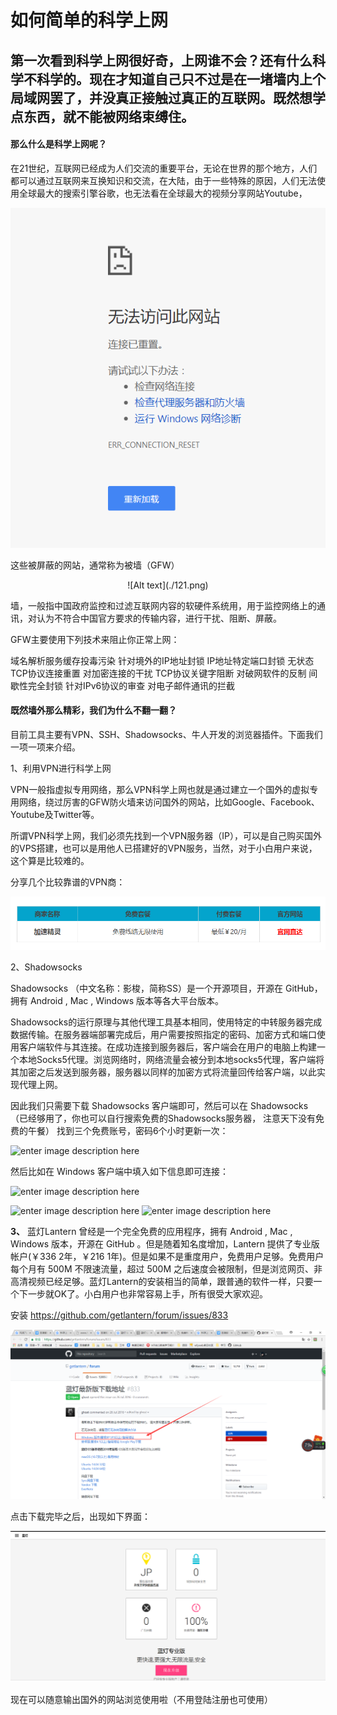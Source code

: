 # 如何简单的科学上网


第一次看到科学上网很好奇，上网谁不会？还有什么科学不科学的。现在才知道自己只不过是在一堵墙内上个局域网罢了，并没真正接触过真正的互联网。既然想学点东西，就不能被网络束缚住。
 -------------------

#### 那么什么是科学上网呢？

在21世纪，互联网已经成为人们交流的重要平台，无论在世界的那个地方，人们都可以通过互联网来互换知识和交流，在大陆，由于一些特殊的原因，人们无法使用全球最大的搜索引擎谷歌，也无法看在全球最大的视频分享网站Youtube，
	<center>![Alt text](./111.png)</center>


这些被屏蔽的网站，通常称为被墙（GFW）
<center>![Alt text](./121.png)</center>

墙，一般指中国政府监控和过滤互联网内容的软硬件系统用，用于监控网络上的通讯，对认为不符合中国官方要求的传输内容，进行干扰、阻断、屏蔽。





GFW主要使用下列技术来阻止你正常上网：

域名解析服务缓存投毒污染
针对境外的IP地址封锁
IP地址特定端口封锁
无状态TCP协议连接重置
对加密连接的干扰
TCP协议关键字阻断
对破网软件的反制
间歇性完全封锁
针对IPv6协议的审查
对电子邮件通讯的拦截 


####     既然墙外那么精彩，我们为什么不翻一翻？


目前工具主要有VPN、SSH、Shadowsocks、牛人开发的浏览器插件。下面我们一项一项来介绍。

 1、利用VPN进行科学上网

VPN一般指虚拟专用网络，那么VPN科学上网也就是通过建立一个国外的虚拟专用网络，绕过厉害的GFW防火墙来访问国外的网站，比如Google、Facebook、Youtube及Twitter等。

所谓VPN科学上网，我们必须先找到一个VPN服务器（IP），可以是自己购买国外的VPS搭建，也可以是用他人已搭建好的VPN服务，当然，对于小白用户来说，这个算是比较难的。

分享几个比较靠谱的VPN商：

![Alt text](./TIM截图20171127211633.png)

 
2、Shadowsocks

Shadowsocks （中文名称：影梭，简称SS）是一个开源项目，开源在 GitHub，拥有 Android , Mac , Windows 版本等各大平台版本。

Shadowsocks的运行原理与其他代理工具基本相同，使用特定的中转服务器完成数据传输。在服务器端部署完成后，用户需要按照指定的密码、加密方式和端口使用客户端软件与其连接。在成功连接到服务器后，客户端会在用户的电脑上构建一个本地Socks5代理。浏览网络时，网络流量会被分到本地socks5代理，客户端将其加密之后发送到服务器，服务器以同样的加密方式将流量回传给客户端，以此实现代理上网。

因此我们只需要下载 Shadowsocks 客户端即可，然后可以在 Shadowsocks（已经够用了，你也可以自行搜索免费的Shadowsocks服务器， 注意天下没有免费的午餐） 找到三个免费账号，密码6个小时更新一次：

![enter image description here](https://static.lufficc.com/image/dLPKKZUYctaa7qrD6tTdMJos0pknRZfeU9LJYhPJ.png)

然后比如在 Windows 客户端中填入如下信息即可连接：

![enter image description here](https://static.lufficc.com/image/HGWyHay22hJKfOnBdWx05Ux49lCbUXjfcd3kBE9k.png)

![enter image description here](https://static.lufficc.com/image/3Y6y5fvF8w9KIKcGaB3GY2X920GvKjq8nih7BStG.png)
![enter image description here](https://static.lufficc.com/image/yjk0TInbEthUDONueAbQYA3zFzhIXhlPqrs5yn0G.png)



**3、**  蓝灯Lantern 曾经是一个完全免费的应用程序，拥有 Android , Mac , Windows 版本，开源在 GitHub 。但是随着知名度增加，Lantern 提供了专业版帐户(￥336 2年，￥216 1年)。但是如果不是重度用户，免费用户足够。免费用户每个月有 500M 不限速流量，超过 500M 之后速度会被限制，但是浏览网页、非高清视频已经足够。蓝灯Lantern的安装相当的简单，跟普通的软件一样，只要一个下一步就OK了。小白用户也非常容易上手，所有很受大家欢迎。

安装  https://github.com/getlantern/forum/issues/833

![Alt text](./22222.png)


点击下载完毕之后，出现如下界面：

![Alt text](./33333.png)

现在可以随意输出国外的网站浏览使用啦（不用登陆注册也可使用）
